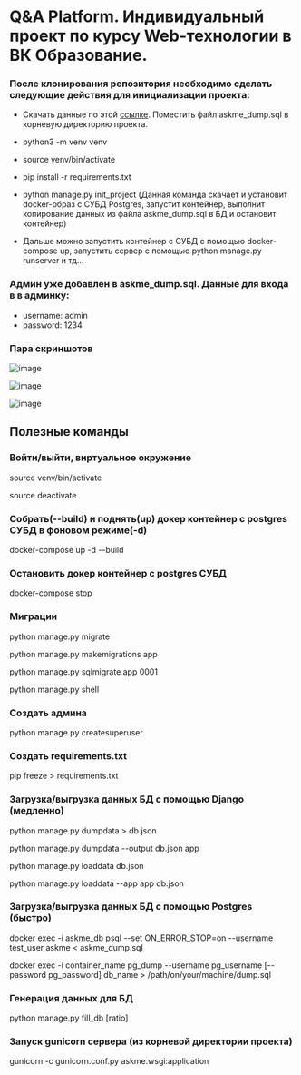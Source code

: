 # Q&A Platform. Индивидуальный проект по курсу Web-технологии в ВК Образование.

### После клонирования репозитория необходимо сделать следующие действия для инициализации проекта:

- Скачать данные по этой [ссылке](https://disk.yandex.ru/d/neZRBVlhkSqXrQ). Поместить файл askme_dump.sql в корневую
  директорию проекта.
  
- python3 -m venv venv

- source venv/bin/activate

- pip install -r requirements.txt

- python manage.py init_project (Данная команда скачает и установит docker-образ c СУБД Postgres,
  запустит контейнер, выполнит копирование данных из файла askme_dump.sql в БД и остановит контейнер)
  
- Дальше можно запустить контейнер с СУБД с помощью docker-compose up, запустить сервер с 
помощью python manage.py runserver и тд...

### Админ уже добавлен в askme_dump.sql. Данные для входа в в админку:

- username: admin
- password: 1234

### Пара скриншотов

![image](https://user-images.githubusercontent.com/73226654/202084576-59e2c670-b161-4e5a-89a7-e90be05f45d6.png)

![image](https://user-images.githubusercontent.com/73226654/202084769-0e6e4871-a541-4c41-bedd-944112729553.png)

![image](https://user-images.githubusercontent.com/73226654/202084899-8606b272-118a-43d9-979c-7728598c6137.png)

## Полезные команды

### Войти/выйти, виртуальное окружение

source venv/bin/activate

source deactivate

### Собрать(--build) и поднять(up) докер контейнер с postgres СУБД в фоновом режиме(-d)

docker-compose up -d --build

### Остановить докер контейнер с postgres СУБД

docker-compose stop

### Миграции

python manage.py migrate

python manage.py makemigrations app

python manage.py sqlmigrate app 0001

python manage.py shell

### Создать админа

python manage.py createsuperuser

### Создать requirements.txt

pip freeze > requirements.txt

### Загрузка/выгрузка данных БД с помощью Django (медленно)

python manage.py dumpdata > db.json

python manage.py dumpdata --output db.json app

python manage.py loaddata db.json

python manage.py loaddata --app app db.json

### Загрузка/выгрузка данных БД с помощью Postgres (быстро)

docker exec -i askme_db psql --set ON_ERROR_STOP=on --username test_user askme < askme_dump.sql

docker exec -i container_name pg_dump --username pg_username         [--password pg_password] db_name > /path/on/your/machine/dump.sql

### Генерация данных для БД

python manage.py fill_db [ratio]


### Запуск gunicorn сервера (из корневой директории проекта)

gunicorn -c gunicorn.conf.py askme.wsgi:application

